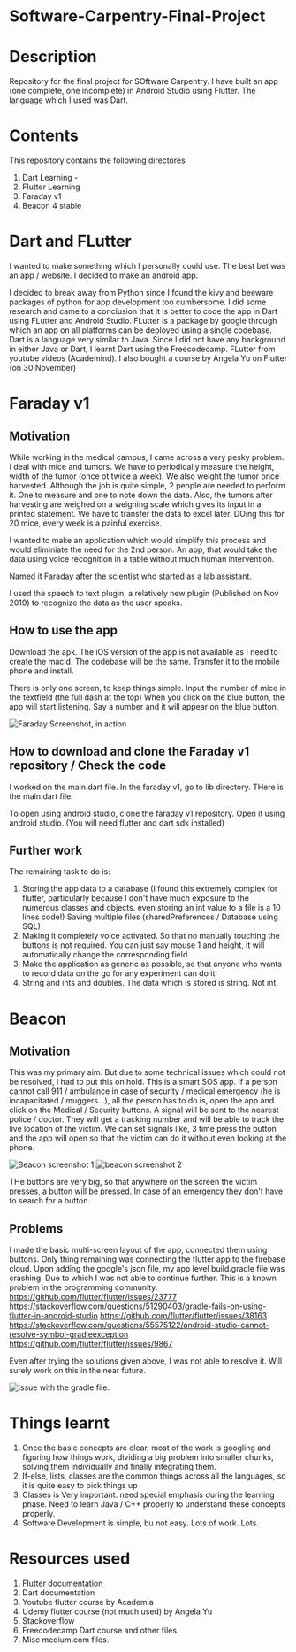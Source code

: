 # Software-Carpentry-Final-Project


# Description
Repository for the final project for SOftware Carpentry. I have built an app (one complete, one incomplete) in Android Studio using Flutter. The language which I used was Dart.

# Contents
This repository contains the following directores
1. Dart Learning - 
2. Flutter Learning
3. Faraday v1
4. Beacon 4 stable

# Dart and FLutter
I wanted to make something which I personally could use. The best bet was an app / website. I decided to make an android app. 

I decided to break away from Python since I found the kivy and beeware packages of python for app development too cumbersome. I did some research and came to a conclusion that it is better to code the app in Dart using FLutter and Android Studio. FLutter is a package by google through which an app on all platforms can be deployed using a single codebase. Dart is a language very similar to Java. Since I did not have any background in either Java or Dart, I learnt Dart using the Freecodecamp. FLutter from youtube videos (Academind). I also bought a course by Angela Yu on Flutter (on 30 November)

# Faraday v1

## Motivation
While working in the medical campus, I came across a very pesky problem. I deal with mice and tumors. We have to periodically measure the height, width of the tumor (once ot twice a week). We also weight the tumor once harvested. Although the job is quite simple, 2 people are needed to perform it. One to measure and one to note down the data. Also, the tumors after harvesting are weighed on a weighing scale which gives its input in a printed statement. We have to transfer the data to excel later. DOing this for 20 mice, every week is a painful exercise.

I wanted to make an application which would simplify this process and would eliminiate the need for the 2nd person. An app, that would take the data using voice recognition in a table without much human intervention.

Named it Faraday after the scientist who started as a lab assistant.

I used the speech to text plugin, a relatively new plugin (Published on Nov 2019) to recognize the data as the user speaks.

## How to use the app
Download the apk. The iOS version of the app is not available as I need to create the macId. The codebase will be the same.
Transfer it to the mobile phone and install.

There is only one screen, to keep things simple. Input the number of mice in the textfield (the full dash at the top)
When you click on the blue button, the app will start listening. Say a number and it will appear on the blue button.

![Faraday Screenshot, in action](https://github.com/sherlinci/Software-Carpentry-Final-Project/blob/master/faraday%20screenshot%201.jpeg)

## How to download and clone the Faraday v1 repository / Check the code
I worked on the main.dart file. In the faraday v1, go to lib directory. THere is the main.dart file. 

To open using android studio, clone the faraday v1 repository. Open it using android studio. (You will need flutter and dart sdk installed)

## Further work
The remaining task to do is: 
1) Storing the app data to a database (I found this extremely complex for flutter, particularly because I don't have much exposure to the numerous classes and objects. even storing an int value to a file is a 10 lines code!) Saving multiple files (sharedPreferences / Database using SQL)
2) Making it completely voice activated. So that no manually touching the buttons is not required. You can just say mouse 1 and height, it will automatically change the corresponding field.
3) Make the application as generic as possible, so that anyone who wants to record data on the go for any experiment can do it.
4) String and ints and doubles. The data which is stored is string. Not int.

# Beacon

## Motivation
This was my primary aim. But due to some technical issues which could not be resolved, I had to put this on hold. This is a smart SOS app. If a person cannot call 911 / ambulance in case of security / medical emergency (he is incapacitated / muggers...), all the person has to do is, open the app and click on the Medical / Security buttons. A signal will be sent to the nearest police / doctor. They will get a tracking number and will be able to track the live location of the victim. We can set signals like, 3 time press the button and the app will open so that the victim can do it without even looking at the phone.

![Beacon screenshot 1](https://github.com/sherlinci/Software-Carpentry-Final-Project/blob/master/beacon%20screenshot%201.png)
![beacon screenshot 2](https://github.com/sherlinci/Software-Carpentry-Final-Project/blob/master/beacon%20screeshot%202.png)

THe buttons are very big, so that anywhere on the screen the victim presses, a button will be pressed. In case of an emergency they don't have to search for a button.

## Problems
I made the basic multi-screen layout of the app, connected them using buttons. Only thing remaining was connecting the flutter app to the firebase cloud. Upon adding the google's json file, my app level build.gradle file was crashing. Due to which I was not able to continue further. This is a known problem in the programming community.
https://github.com/flutter/flutter/issues/23777
https://stackoverflow.com/questions/51290403/gradle-fails-on-using-flutter-in-android-studio
https://github.com/flutter/flutter/issues/38163
https://stackoverflow.com/questions/55575122/android-studio-cannot-resolve-symbol-gradleexception
https://github.com/flutter/flutter/issues/9867

Even after trying the solutions given above, I was not able to resolve it. Will surely work on this in the near future.

![Issue with the gradle file.](https://github.com/sherlinci/Software-Carpentry-Final-Project/blob/master/beacon%20gradle%20issue.jpg)

# Things learnt

1. Once the basic concepts are clear, most of the work is googling and figuring how things work, dividing a big problem into smaller chunks, solving them individually and finally integrating them.
2. If-else, lists, classes are the common things across all the languages, so it is quite easy to pick things up
3. Classes is Very important. need special emphasis during the learning phase. Need to learn Java / C++ properly to understand these concepts properly.
4. Software Development is simple, bu not easy. Lots of work. Lots. 

# Resources used
1) Flutter documentation
2) Dart documentation
3) Youtube flutter course by Academia
4) Udemy flutter course (not much used) by Angela Yu
5) Stackoverflow
6) Freecodecamp Dart course and other files.
7) Misc medium.com files.

